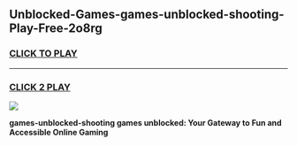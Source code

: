 
## Unblocked-Games-games-unblocked-shooting-Play-Free-2o8rg
<h3>
<a href="https://premium76.site?title=games-unblocked-shooting&ref=24M">CLICK TO PLAY</a></h3>
<hr>

<h3>
<a href="https://premium76.site?title=games-unblocked-shooting&ref=24M">CLICK 2 PLAY</a>
  
</h3>

<a href="https://premium76.site?title=games-unblocked-shooting&ref=24M"><img src="https://clearcache.store/games.png"></a>


**games-unblocked-shooting games unblocked: Your Gateway to Fun and Accessible Online Gaming**
